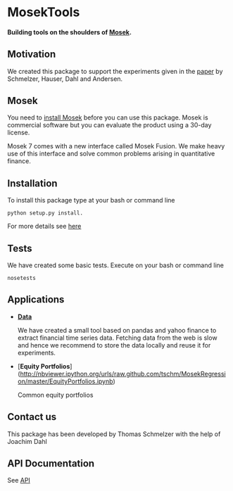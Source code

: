 # MosekTools
#### Building tools on the shoulders of [Mosek](http://www.mosek.com).


## Motivation

We created this package to support the experiments given in the [paper](http://arxiv.org/abs/1310.3397) 
by Schmelzer, Hauser, Dahl and Andersen. 


## Mosek

You need to [install Mosek](http://mosek.com/resources/download/) before you can use this package.
Mosek is commercial software but you can evaluate the product using a 30-day license.

Mosek 7 comes with a new interface called Mosek Fusion. We make heavy use of this interface and solve common problems
arising in quantitative finance.

## Installation

To install this package type at your bash or command line 

```
python setup.py install. 
```

For more details see [here](http://docs.python.org/2/install/index.html)


## Tests
We have created some basic tests. Execute on your bash or command line

```
nosetests
```



## Applications

* [**Data**](http://nbviewer.ipython.org/urls/raw.github.com/tschm/MosekRegression/master/Data.ipynb)
   
   We have created a small tool based on pandas and yahoo finance to extract financial time series data. 
   Fetching data from the web is slow and hence we recommend to store the data locally and reuse it for experiments.

* [**Equity Portfolios**] (http://nbviewer.ipython.org/urls/raw.github.com/tschm/MosekRegression/master/EquityPortfolios.ipynb)

   Common equity portfolios


## Contact us

This package has been developed by Thomas Schmelzer with the help of Joachim Dahl

## API Documentation

See [API](http://raw.github.com/tschm/MosekRegression/master/doc/_build/html/index.html)
